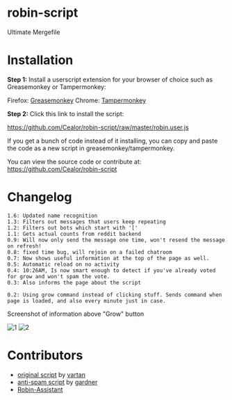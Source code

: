 # robin-script
Ultimate Mergefile

# Installation

**Step 1:** Install a userscript extension for your browser of choice such as Greasemonkey or Tampermonkey:

Firefox: [Greasemonkey](https://addons.mozilla.org/de/firefox/addon/greasemonkey/)
Chrome: [Tampermonkey](https://chrome.google.com/webstore/detail/tampermonkey/dhdgffkkebhmkfjojejmpbldmpobfkfo)


**Step 2:** Click this link to install the script:

https://github.com/Cealor/robin-script/raw/master/robin.user.js

If you get a bunch of code instead of it installing, you can copy and paste the code as a new script in greasemonkey/tampermonkey.

You can view the source code or contribute at: 
https://github.com/Cealor/robin-script



# Changelog
    1.6: Updated name recognition
    1.3: Filters out messages that users keep repeating
    1.2: Filters out bots which start with '['
    1.1: Gets actual counts from reddit backend
    0.9: Will now only send the message one time, won't resend the message on refresh!
    0.8: fixed time bug, will rejoin on a failed chatroom
    0.7: Now shows useful information at the top of the page as well.
    0.5: Automatic reload on no activity
    0.4: 10:26AM, Is now smart enough to detect if you've already voted for grow and won't spam the vote.
    0.3: Also informs the page about the script
    
    0.2: Using grow command instead of clicking stuff. Sends command when page is loaded, and also every minute just in case.


Screenshot of information above "Grow" button

![1](http://i.imgur.com/WVIjpb6.png) ![2](http://i.imgur.com/t13VChw.png)

# Contributors

   - [original script](https://github.com/vartan/robin-grow) by [vartan](https://github.com/vartan)
   - [anti-spam script](https://github.com/gardner/robin) by [gardner](https://github.com/gardner)
   - [Robin-Assistant](https://github.com/LeoVerto/Robin-Assistant)
